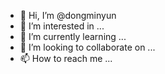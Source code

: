 - 👋 Hi, I’m @dongminyun
- 👀 I’m interested in ...
- 🌱 I’m currently learning ...
- 💞️ I’m looking to collaborate on ...
- 📫 How to reach me ...

<!---
dongminyun/dongminyun is a ✨ special ✨ repository because its `README.md` (this file) appears on your GitHub profile.
You can click the Preview link to take a look at your changes.
--->
